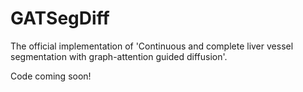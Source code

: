 # GATSegDiff
The official implementation of 'Continuous and complete liver vessel segmentation with graph-attention guided diffusion'.

Code coming soon!

